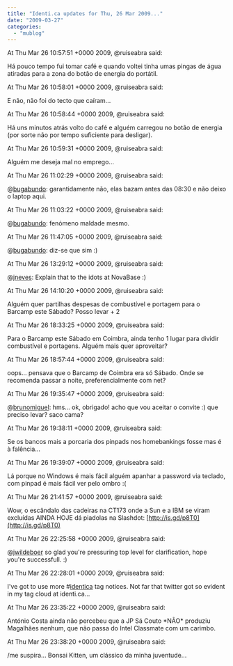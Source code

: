 ```yaml
---
title: "Identi.ca updates for Thu, 26 Mar 2009..."
date: "2009-03-27"
categories: 
  - "mublog"
---
```


At Thu Mar 26 10:57:51 +0000 2009, @ruiseabra said:

Há pouco tempo fui tomar café e quando voltei tinha umas pingas de água atiradas para a zona do botão de energia do portátil.

At Thu Mar 26 10:58:01 +0000 2009, @ruiseabra said:

E não, não foi do tecto que caíram...

At Thu Mar 26 10:58:44 +0000 2009, @ruiseabra said:

Há uns minutos atrás volto do café e alguém carregou no botão de energia (por sorte não por tempo suficiente para desligar).

At Thu Mar 26 10:59:31 +0000 2009, @ruiseabra said:

Alguém me deseja mal no emprego...

At Thu Mar 26 11:02:29 +0000 2009, @ruiseabra said:

@[bugabundo](http://identi.ca/bugabundo): garantidamente não, elas bazam antes das 08:30 e não deixo o laptop aqui.

At Thu Mar 26 11:03:22 +0000 2009, @ruiseabra said:

@[bugabundo](http://identi.ca/bugabundo): fenómeno maldade mesmo.

At Thu Mar 26 11:47:05 +0000 2009, @ruiseabra said:

@[bugabundo](http://identi.ca/bugabundo): diz-se que sim :)

At Thu Mar 26 13:29:12 +0000 2009, @ruiseabra said:

@[jneves](http://identi.ca/jneves): Explain that to the idots at NovaBase :)

At Thu Mar 26 14:10:20 +0000 2009, @ruiseabra said:

Alguém quer partilhas despesas de combustível e portagem para o Barcamp este Sábado? Posso levar + 2

At Thu Mar 26 18:33:25 +0000 2009, @ruiseabra said:

Para o Barcamp este Sábado em Coimbra, ainda tenho 1 lugar para dividir combustível e portagens. Alguém mais quer aproveitar?

At Thu Mar 26 18:57:44 +0000 2009, @ruiseabra said:

oops... pensava que o Barcamp de Coimbra era só Sábado. Onde se recomenda passar a noite, preferencialmente com net?

At Thu Mar 26 19:35:47 +0000 2009, @ruiseabra said:

@[brunomiguel](http://identi.ca/brunomiguel): hms... ok, obrigado! acho que vou aceitar o convite :) que preciso levar? saco cama?

At Thu Mar 26 19:38:11 +0000 2009, @ruiseabra said:

Se os bancos mais a porcaria dos pinpads nos homebankings fosse mas é à falência...

At Thu Mar 26 19:39:07 +0000 2009, @ruiseabra said:

Lá porque no Windows é mais fácil alguém apanhar a password via teclado, com pinpad é mais fácil ver pelo ombro :(

At Thu Mar 26 21:41:57 +0000 2009, @ruiseabra said:

Wow, o escândalo das cadeiras na CT173 onde a Sun e a IBM se viram excluídas AINDA HOJE dá piadolas na Slashdot: [http://is.gd/p8T0](http://is.gd/p8T0)

At Thu Mar 26 22:25:58 +0000 2009, @ruiseabra said:

@[jwildeboer](http://identi.ca/jwildeboer) so glad you're pressuring top level for clarification, hope you're successfull. :)

At Thu Mar 26 22:28:01 +0000 2009, @ruiseabra said:

I've got to use more #[identica](http://identi.ca/tag/identica) tag notices. Not far that twitter got so evident in my tag cloud at identi.ca...

At Thu Mar 26 23:35:22 +0000 2009, @ruiseabra said:

António Costa ainda não percebeu que a JP Sá Couto \*NÃO\* produziu Magalhães nenhum, que não passa do Intel Classmate com um carimbo.

At Thu Mar 26 23:38:20 +0000 2009, @ruiseabra said:

/me suspira... Bonsai Kitten, um clássico da minha juventude...

